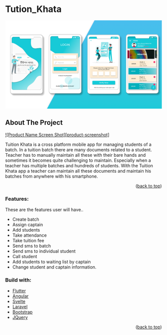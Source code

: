 # Tution_Khata
[<img src="https://github.com/toriqultonu/Tution_Khata/blob/main/%E0%A6%9F%E0%A6%BF%E0%A6%89%E0%A6%B6%E0%A6%A8%20%E0%A6%96%E0%A6%BE%E0%A6%A4%E0%A6%BE/tution_khata_cover.png?raw=true">](https://github.com/jstumpp/awesome-android)

<!-- <p align="center">
  <a href="https://github.com/sindresorhus/awesome"><img alt="awesome" src="https://cdn.rawgit.com/sindresorhus/awesome/d7305f38d29fed78fa85652e3a63e154dd8e8829/media/badge.svg" /></a>
  <a href="https://travis-ci.org/JStumpp/awesome-android"><img alt="Build Status" src="https://api.travis-ci.org/JStumpp/awesome-android.svg?branch=master" /></a>
  <img alt="PRs Welcome" src="https://img.shields.io/badge/PRs-welcome-brightgreen.svg" />
</p> -->


## About The Project

[![Product Name Screen Shot][product-screenshot]](https://example.com)

Tuition Khata is a cross platform mobile app for managing students of a batch. In a
tuition batch there are many documents related to a student. Teacher has to
manually maintain all these with their bare hands and sometimes it becomes quite
challenging to maintain. Especially when a teacher has multiple batches and
hundreds of students. With the Tuition Khata app a teacher can maintain all these
documents and maintain his batches from anywhere with his smartphone.

<p align="right">(<a href="#top">back to top</a>)</p>

### Features:

These are the features user will have..

* Create batch
* Assign captain
* Add students
* Take attendance
* Take tuition fee
* Send sms to batch
* Send sms to individual student
* Call student
* Add students to waiting list by captain
* Change student and captain information.

### Build with: 

* [Flutter](https://flutter.dev//)
* [Angular](https://angular.io/)
* [Svelte](https://svelte.dev/)
* [Laravel](https://laravel.com)
* [Bootstrap](https://getbootstrap.com)
* [JQuery](https://jquery.com)

<p align="right">(<a href="#top">back to top</a>)</p>
